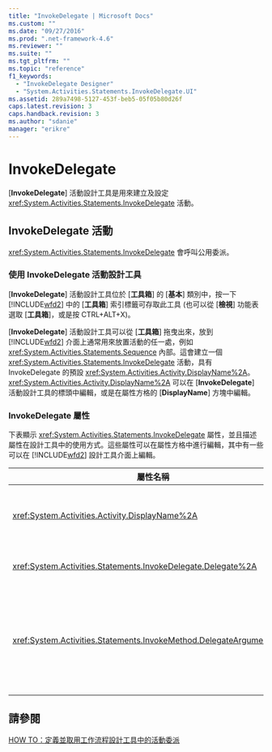 ```yaml
---
title: "InvokeDelegate | Microsoft Docs"
ms.custom: ""
ms.date: "09/27/2016"
ms.prod: ".net-framework-4.6"
ms.reviewer: ""
ms.suite: ""
ms.tgt_pltfrm: ""
ms.topic: "reference"
f1_keywords: 
  - "InvokeDelegate Designer"
  - "System.Activities.Statements.InvokeDelegate.UI"
ms.assetid: 289a7498-5127-453f-beb5-05f05b80d26f
caps.latest.revision: 3
caps.handback.revision: 3
ms.author: "sdanie"
manager: "erikre"
---
```

# InvokeDelegate
\[**InvokeDelegate**\] 活動設計工具是用來建立及設定 <xref:System.Activities.Statements.InvokeDelegate> 活動。  
  
## InvokeDelegate 活動  
 <xref:System.Activities.Statements.InvokeDelegate> 會呼叫公用委派。  
  
### 使用 InvokeDelegate 活動設計工具  
 \[**InvokeDelegate**\] 活動設計工具位於 \[**工具箱**\] 的 \[**基本**\] 類別中，按一下 [!INCLUDE[wfd2](../workflow-designer/includes/wfd2_md.md)] 中的 \[**工具箱**\] 索引標籤可存取此工具 \(也可以從 \[**檢視**\] 功能表選取 \[**工具箱**\]，或是按 CTRL\+ALT\+X\)。  
  
 \[**InvokeDelegate**\] 活動設計工具可以從 \[**工具箱**\] 拖曳出來，放到 [!INCLUDE[wfd2](../workflow-designer/includes/wfd2_md.md)] 介面上通常用來放置活動的任一處，例如 <xref:System.Activities.Statements.Sequence> 內部。這會建立一個 <xref:System.Activities.Statements.InvokeDelegate> 活動，具有 InvokeDelegate 的預設 <xref:System.Activities.Activity.DisplayName%2A>。<xref:System.Activities.Activity.DisplayName%2A> 可以在 \[**InvokeDelegate**\] 活動設計工具的標頭中編輯，或是在屬性方格的 \[**DisplayName**\] 方塊中編輯。  
  
### InvokeDelegate 屬性  
 下表顯示 <xref:System.Activities.Statements.InvokeDelegate> 屬性，並且描述屬性在設計工具中的使用方式。這些屬性可以在屬性方格中進行編輯，其中有一些可以在 [!INCLUDE[wfd2](../workflow-designer/includes/wfd2_md.md)] 設計工具介面上編輯。  
  
|屬性名稱|必要|使用方式|  
|----------|--------|----------|  
|<xref:System.Activities.Activity.DisplayName%2A>|False|<xref:System.Activities.Statements.InvokeDelegate> 活動的易記名稱。預設值為 InvokeDelegate。<br /><br /> 雖然 <xref:System.Activities.Activity.DisplayName%2A> 並非絕對必要，但建議您盡量使用。|  
|<xref:System.Activities.Statements.InvokeDelegate.Delegate%2A>|True|活動執行時要呼叫之 <xref:System.Activities.Statements.ActivityDelegate> 的名稱。此屬性也可以在設計工具介面上編輯。這是必要的屬性。|  
|<xref:System.Activities.Statements.InvokeMethod.DelegateArguments%2A>|False|被呼叫之委派的引數集合。金鑰是 <xref:System.Activities.Statements.ActivityDelegate> 上 <xref:System.Activities.Statements.ActivityDelegateParameter> 物件的名稱，而值是評估所屬運算式並將其指派至對應 <xref:System.Activities.Statements.ActivityDelegateParameter> 物件的引數。在屬性方格中，按一下 \[**DelegateArguments**\] 欄位中的省略符號按鈕，隨即顯示可讓您設定此屬性的 \[**DelegateArguments**\] 對話方塊。按一下 \[**建立引數**\] 欄位來加入引數。|  
  
## 請參閱  
 [HOW TO：定義並取用工作流程設計工具中的活動委派](../workflow-designer/how-to-define-and-consume-activity-delegates-in-the-workflow-designer.md)